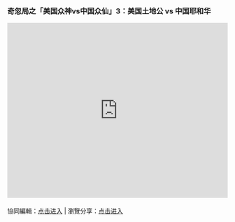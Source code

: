 ### 奇忽局之「美国众神vs中国众仙」3：美国土地公 vs 中国耶和华

<iframe width="100%" height="400" frameborder="0" src="https://www.mindmeister.com/maps/public_map_shell/1841085212/vs-3-vs?width=600&height=400&z=auto&no_logo=1" scrolling="no" style="overflow: hidden; margin-bottom: 5px;">Your browser is not able to display frames. Please visit <a href="https://www.mindmeister.com/1841085212/vs-3-vs" target="_blank">奇忽局之「美国众神vs中国众仙」3：美国土地公 vs 中国耶和华</a> on MindMeister.</iframe>

協同編輯：[点击进入](https://mm.tt/1841085212?t=KgSteDR42g) | 瀏覽分享：[点击进入](https://www.mindmeister.com/1841085212/vs-3-vs)

